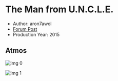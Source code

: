 # The Man from U.N.C.L.E.

* Author: aron7awol
* [Forum Post](https://www.avsforum.com/threads/bass-eq-for-filtered-movies.2995212/post-57379826)
* Production Year: 2015

## Atmos

![img 0](https://i.imgur.com/Q8Zbowq.jpg)

![img 1](https://i.imgur.com/AH2oiBN.jpg)

